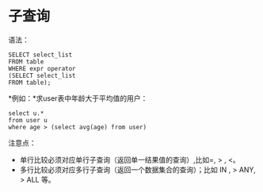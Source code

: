 #	子查询
语法：

	SELECT select_list
	FROM table
	WHERE expr operator
	(SELECT select_list
	FROM table);
	
*例如：*求user表中年龄大于平均值的用户：
	
	select u.*
	from user u
	where age > (select avg(age) from user)

注意点：

*	单行比较必须对应单行子查询（返回单一结果值的查询）,比如=, &gt; , &lt;。  
*	多行比较必须对应多行子查询（返回一个数据集合的查询）；比如 IN , > ANY, > ALL 等。

